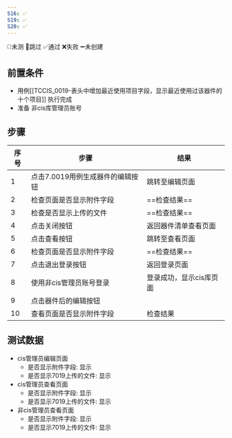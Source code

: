```yaml
---
S16: ✅
S19: ✅
S20: ✅
---
```

◻️未测    🚫跳过     ✅通过    ❌失败     ➖未创建

## 前置条件

- 用例[[TCCIS_0019-表头中增加最近使用项目字段，显示最近使用过该器件的十个项目]] 执行完成
- 准备 非cis库管理员账号

## 步骤

| 序号  | 步骤                  | 结果            |
| --- | ------------------- | ------------- |
| 1   | 点击7.0019用例生成器件的编辑按钮 | 跳转至编辑页面       |
| 2   | 检查页面是否显示附件字段        | ==检查结果==      |
| 3   | 检查是否显示上传的文件         | ==检查结果==      |
| 4   | 点击关闭按钮              | 返回器件清单查看页面    |
| 5   | 点击查看按钮              | 跳转至查看页面       |
| 6   | 检查页面是否显示附件字段        | ==检查结果==      |
| 7   | 点击退出登录按钮            | 返回登录页面        |
| 8   | 使用非cis管理员账号登录       | 登录成功，显示cis库页面 |
| 9   | 点击器件后的编辑按钮          |               |
| 10  | 查看页面是否显示附件字段        | 检查结果          |

## 测试数据

- cis管理员编辑页面
	- 是否显示附件字段: 显示
	- 是否显示7019上传的文件: 显示
- cis管理员查看页面
	- 是否显示附件字段: 显示
	- 是否显示7019上传的文件: 显示
- 非cis管理员查看页面
	- 是否显示附件字段: 显示
	- 是否显示7019上传的文件: 显示
